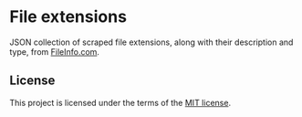 # File extensions

JSON collection of scraped file extensions, along with their description and type, from [FileInfo.com][fileinfo].

## License

This project is licensed under the terms of the [MIT license](LICENSE).


[fileinfo]: https://fileinfo.com
